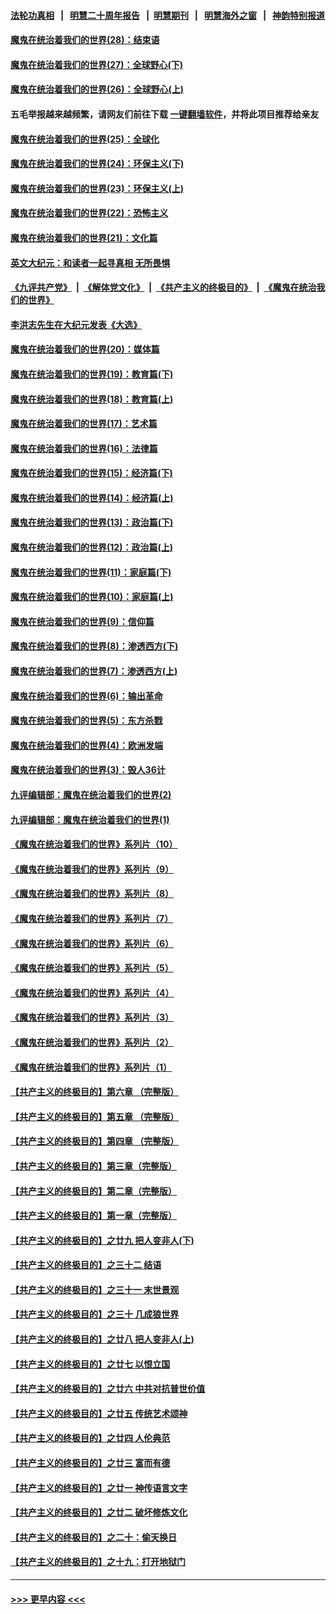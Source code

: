 #### [法轮功真相](https://github.com/gfw-breaker/truth/blob/master/README.md?t=0) &nbsp;&nbsp;|&nbsp;&nbsp; [明慧二十周年报告](https://github.com/gfw-breaker/mh-reports/blob/master/README.md?t=0) &nbsp;&nbsp;|&nbsp;&nbsp;[明慧期刊](https://github.com/gfw-breaker/mh-qikan) &nbsp;&nbsp;|&nbsp;&nbsp; [明慧海外之窗](https://github.com/gfw-breaker/mh-news/blob/master/README.md?t=0) &nbsp;&nbsp;|&nbsp;&nbsp; [神韵特别报道](https://github.com/gfw-breaker/mh-news/blob/master/shenyun.md?t=0)
#### [魔鬼在统治着我们的世界(28)：结束语](../pages/nsc422/n10936246.md?t=06130201) 
#### [魔鬼在统治着我们的世界(27)：全球野心(下)](../pages/nsc422/n10928319.md?t=06130201) 
#### [魔鬼在统治着我们的世界(26)：全球野心(上)](../pages/nsc422/n10900318.md?t=06130201) 
#### 五毛举报越来越频繁，请网友们前往下载 [一键翻墙软件](https://github.com/gfw-breaker/ssr-accounts)，并将此项目推荐给亲友
#### [魔鬼在统治着我们的世界(25)：全球化](../pages/nsc422/n10788205.md?t=06130201) 
#### [魔鬼在统治着我们的世界(24)：环保主义(下)](../pages/nsc422/n10695307.md?t=06130201) 
#### [魔鬼在统治着我们的世界(23)：环保主义(上)](../pages/nsc422/n10688613.md?t=06130201) 
#### [魔鬼在统治着我们的世界(22)：恐怖主义](../pages/nsc422/n10614727.md?t=06130201) 
#### [魔鬼在统治着我们的世界(21)：文化篇](../pages/nsc422/n10597706.md?t=06130201) 
#### [英文大纪元：和读者一起寻真相 无所畏惧](../pages/nsc422/n12542027.md?t=06130201) 
#### [《九评共产党》](https://github.com/begood0513/9ping.md/blob/master/README.md) &nbsp;|&nbsp; [《解体党文化》](../../../../jtdwh.md/blob/master/README.md)  &nbsp;|&nbsp; [《共产主义的终极目的》](../../../../gczydzjmd.md/blob/master/README.md) &nbsp;|&nbsp; [《魔鬼在统治我们的世界》](../../../../mgztzwmdsj.md/blob/master/README.md) 
#### [李洪志先生在大纪元发表《大选》](../pages/nsc422/n12534746.md?t=06130201) 
#### [魔鬼在统治着我们的世界(20)：媒体篇](../pages/nsc422/n10586579.md?t=06130201) 
#### [魔鬼在统治着我们的世界(19)：教育篇(下)](../pages/nsc422/n10564808.md?t=06130201) 
#### [魔鬼在统治着我们的世界(18)：教育篇(上)](../pages/nsc422/n10526970.md?t=06130201) 
#### [魔鬼在统治着我们的世界(17)：艺术篇](../pages/nsc422/n10499093.md?t=06130201) 
#### [魔鬼在统治着我们的世界(16)：法律篇](../pages/nsc422/n10485969.md?t=06130201) 
#### [魔鬼在统治着我们的世界(15)：经济篇(下)](../pages/nsc422/n10469975.md?t=06130201) 
#### [魔鬼在统治着我们的世界(14)：经济篇(上)](../pages/nsc422/n10457370.md?t=06130201) 
#### [魔鬼在统治着我们的世界(13)：政治篇(下)](../pages/nsc422/n10448270.md?t=06130201) 
#### [魔鬼在统治着我们的世界(12)：政治篇(上)](../pages/nsc422/n10444576.md?t=06130201) 
#### [魔鬼在统治着我们的世界(11)：家庭篇(下)](../pages/nsc422/n10440961.md?t=06130201) 
#### [魔鬼在统治着我们的世界(10)：家庭篇(上)](../pages/nsc422/n10435448.md?t=06130201) 
#### [魔鬼在统治着我们的世界(9)：信仰篇](../pages/nsc422/n10432159.md?t=06130201) 
#### [魔鬼在统治着我们的世界(8)：渗透西方(下)](../pages/nsc422/n10429603.md?t=06130201) 
#### [魔鬼在统治着我们的世界(7)：渗透西方(上)](../pages/nsc422/n10426013.md?t=06130201) 
#### [魔鬼在统治着我们的世界(6)：输出革命](../pages/nsc422/n10421536.md?t=06130201) 
#### [魔鬼在统治着我们的世界(5)：东方杀戮](../pages/nsc422/n10417707.md?t=06130201) 
#### [魔鬼在统治着我们的世界(4)：欧洲发端](../pages/nsc422/n10414890.md?t=06130201) 
#### [魔鬼在统治着我们的世界(3)：毁人36计](../pages/nsc422/n10411583.md?t=06130201) 
#### [九评编辑部：魔鬼在统治着我们的世界(2)](../pages/nsc422/n10410036.md?t=06130201) 
#### [九评编辑部：魔鬼在统治着我们的世界(1)](../pages/nsc422/n10406825.md?t=06130201) 
#### [《魔鬼在统治着我们的世界》系列片（10）](../pages/nsc422/n12292670.md?t=06130201) 
#### [《魔鬼在统治着我们的世界》系列片（9）](../pages/nsc422/n12290859.md?t=06130201) 
#### [《魔鬼在统治着我们的世界》系列片（8）](../pages/nsc422/n12287445.md?t=06130201) 
#### [《魔鬼在统治着我们的世界》系列片（7）](../pages/nsc422/n12283425.md?t=06130201) 
#### [《魔鬼在统治着我们的世界》系列片（6）](../pages/nsc422/n12282314.md?t=06130201) 
#### [《魔鬼在统治着我们的世界》系列片（5）](../pages/nsc422/n12281419.md?t=06130201) 
#### [《魔鬼在统治着我们的世界》系列片（4）](../pages/nsc422/n12274024.md?t=06130201) 
#### [《魔鬼在统治着我们的世界》系列片（3）](../pages/nsc422/n12271322.md?t=06130201) 
#### [《魔鬼在统治着我们的世界》系列片（2）](../pages/nsc422/n12269049.md?t=06130201) 
#### [《魔鬼在统治着我们的世界》系列片（1）](../pages/nsc422/n12267575.md?t=06130201) 
#### [【共产主义的终极目的】第六章 （完整版）](../pages/nsc422/n11428913.md?t=06130201) 
#### [【共产主义的终极目的】第五章 （完整版）](../pages/nsc422/n11428912.md?t=06130201) 
#### [【共产主义的终极目的】第四章 （完整版）](../pages/nsc422/n11428907.md?t=06130201) 
#### [【共产主义的终极目的】第三章（完整版）](../pages/nsc422/n11428848.md?t=06130201) 
#### [【共产主义的终极目的】第二章（完整版）](../pages/nsc422/n11428831.md?t=06130201) 
#### [【共产主义的终极目的】第一章（完整版）](../pages/nsc422/n11417651.md?t=06130201) 
#### [【共产主义的终极目的】之廿九 把人变非人(下)](../pages/nsc422/n11344140.md?t=06130201) 
#### [【共产主义的终极目的】之三十二 结语](../pages/nsc422/n11360535.md?t=06130201) 
#### [【共产主义的终极目的】之三十一 末世景观](../pages/nsc422/n11351129.md?t=06130201) 
#### [【共产主义的终极目的】之三十 几成狼世界](../pages/nsc422/n11348280.md?t=06130201) 
#### [【共产主义的终极目的】之廿八 把人变非人(上)](../pages/nsc422/n11340492.md?t=06130201) 
#### [【共产主义的终极目的】之廿七 以恨立国](../pages/nsc422/n11336944.md?t=06130201) 
#### [【共产主义的终极目的】之廿六 中共对抗普世价值](../pages/nsc422/n11324785.md?t=06130201) 
#### [【共产主义的终极目的】之廿五 传统艺术颂神](../pages/nsc422/n11296396.md?t=06130201) 
#### [【共产主义的终极目的】之廿四 人伦典范](../pages/nsc422/n11296397.md?t=06130201) 
#### [【共产主义的终极目的】之廿三 富而有德](../pages/nsc422/n11283598.md?t=06130201) 
#### [【共产主义的终极目的】之廿一 神传语言文字](../pages/nsc422/n11263265.md?t=06130201) 
#### [【共产主义的终极目的】之廿二 破坏修炼文化](../pages/nsc422/n11245728.md?t=06130201) 
#### [【共产主义的终极目的】之二十：偷天换日](../pages/nsc422/n11238846.md?t=06130201) 
#### [【共产主义的终极目的】之十九：打开地狱门](../pages/nsc422/n11206376.md?t=06130201) 

----
#### [ >>> 更早内容 <<< ](../indexes/nsc422-earlier.md)
